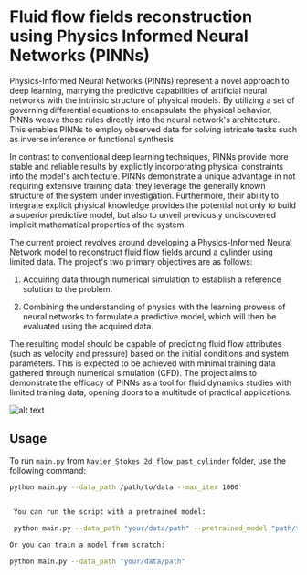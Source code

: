 # Fluid flow fields reconstruction using Physics Informed Neural Networks (PINNs)

Physics-Informed Neural Networks (PINNs) represent a novel approach to deep learning, marrying the predictive capabilities of artificial neural networks with the intrinsic structure of physical models. By utilizing a set of governing differential equations to encapsulate the physical behavior, PINNs weave these rules directly into the neural network's architecture. This enables PINNs to employ observed data for solving intricate tasks such as inverse inference or functional synthesis.

In contrast to conventional deep learning techniques, PINNs provide more stable and reliable results by explicitly incorporating physical constraints into the model's architecture. PINNs demonstrate a unique advantage in not requiring extensive training data; they leverage the generally known structure of the system under investigation. Furthermore, their ability to integrate explicit physical knowledge provides the potential not only to build a superior predictive model, but also to unveil previously undiscovered implicit mathematical properties of the system.

The current project revolves around developing a Physics-Informed Neural Network model to reconstruct fluid flow fields around a cylinder using limited data. The project's two primary objectives are as follows:

1. Acquiring data through numerical simulation to establish a reference solution to the problem.

2. Combining the understanding of physics with the learning prowess of neural networks to formulate a predictive model, which will then be evaluated using the acquired data.
   
The resulting model should be capable of predicting fluid flow attributes (such as velocity and pressure) based on the initial conditions and system parameters. This is expected to be achieved with minimal training data gathered through numerical simulation (CFD). The project aims to demonstrate the efficacy of PINNs as a tool for fluid dynamics studies with limited training data, opening doors to a multitude of practical applications.

![alt text](url_to_image "Collocation points sampling")



## Usage

To run `main.py` from `Navier_Stokes_2d_flow_past_cylinder` folder, use the following command:

```bash
python main.py --data_path /path/to/data --max_iter 1000


 You can run the script with a pretrained model:
 
 python main.py --data_path "your/data/path" --pretrained_model "path/to/pretrained/model.pth"

Or you can train a model from scratch:

python main.py --data_path "your/data/path"

